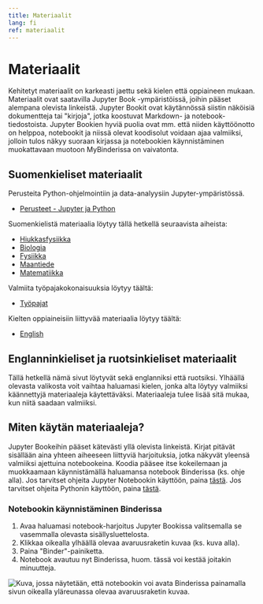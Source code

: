```yaml
---
title: Materiaalit
lang: fi
ref: materiaalit
---
```


# Materiaalit

Kehitetyt materiaalit on karkeasti jaettu sekä kielen että oppiaineen mukaan.
Materiaalit ovat saatavilla Jupyter Book -ympäristöissä, joihin pääset alempana olevista linkeistä.
Jupyter Bookit ovat käytännössä siistin näköisiä dokumentteja tai "kirjoja", jotka koostuvat Markdown- ja notebook-tiedostoista.
Jupyter Bookien hyviä puolia ovat mm. että niiden käyttöönotto on helppoa, notebookit ja niissä olevat koodisolut voidaan ajaa valmiiksi, jolloin tulos näkyy suoraan kirjassa ja notebookien käynnistäminen muokattavaan muotoon MyBinderissa on vaivatonta. 

## Suomenkieliset materiaalit

Perusteita Python-ohjelmointiin ja data-analyysiin Jupyter-ympäristössä.
- <a href="https://opendata-education.github.io/Python-ja-Jupyter" target="_blank">Perusteet - Jupyter ja Python</a>

Suomenkielistä materiaalia löytyy tällä hetkellä seuraavista aiheista:
- <a href="https://opendata-education.github.io/Hiukkasfysiikka" target="_blank">Hiukkasfysiikka</a>
- <a href="https://opendata-education.github.io/Biologia" target="_blank">Biologia</a>
- <a href="https://opendata-education.github.io/Fysiikka" target="_blank">Fysiikka</a>
- <a href="https://opendata-education.github.io/Maantiede" target="_blank">Maantiede</a>
- <a href="https://opendata-education.github.io/Matematiikka" target="_blank">Matematiikka</a>

Valmiita työpajakokonaisuuksia löytyy täältä:
- <a href="https://opendata-education.github.io/Tyopajat" target="_blank">Työpajat</a>

Kielten oppiaineisiin liittyvää materiaalia löytyy täältä:
- <a href="https://opendata-education.github.io/Languages" target="_blank">English</a>

## Englanninkieliset ja ruotsinkieliset materiaalit

Tällä hetkellä nämä sivut löytyvät sekä englanniksi että ruotsiksi. Ylhäällä olevasta valikosta voit vaihtaa haluamasi kielen, jonka alta löytyy valmiiksi käännettyjä materiaaleja käytettäväksi. Materiaaleja tulee lisää sitä mukaa, kun niitä saadaan valmiiksi.

## Miten käytän materiaaleja?

Jupyter Bookeihin pääset kätevästi yllä olevista linkeistä.
Kirjat pitävät sisällään aina yhteen aiheeseen liittyviä harjoituksia, jotka näkyvät yleensä valmiiksi ajettuina notebookeina.
Koodia pääsee itse kokeilemaan ja muokkaamaan käynnistämällä haluamansa notebook Binderissa (ks. ohje alla).
Jos tarvitset ohjeita Jupyter Notebookin käyttöön, paina [tästä](/fi/jupyter/jupyter-aloitus.html).
Jos tarvitset ohjeita Pythonin käyttöön, paina [tästä](/fi/jupyter/python.html).

### Notebookin käynnistäminen Binderissa

1. Avaa haluamasi notebook-harjoitus Jupyter Bookissa valitsemalla se vasemmalla olevasta sisällysluettelosta.
1. Klikkaa oikealla ylhäällä olevaa avaruusraketin kuvaa (ks. kuva alla).
1. Paina "Binder"-painiketta.
1. Notebook avautuu nyt Binderissa, huom. tässä voi kestää joitakin minuutteja.

![Kuva, jossa näytetään, että notebookin voi avata Binderissa painamalla sivun oikealla yläreunassa olevaa avaruusraketin kuvaa.](/assets/img/jupyter-book-example.png)
